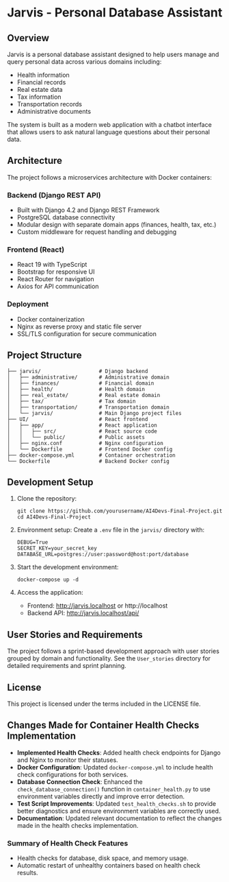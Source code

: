 # Jarvis - Personal Database Assistant

## Overview

Jarvis is a personal database assistant designed to help users manage and query personal data across various domains including:

- Health information
- Financial records
- Real estate data
- Tax information
- Transportation records
- Administrative documents

The system is built as a modern web application with a chatbot interface that allows users to ask natural language questions about their personal data.

## Architecture

The project follows a microservices architecture with Docker containers:

### Backend (Django REST API)
- Built with Django 4.2 and Django REST Framework
- PostgreSQL database connectivity
- Modular design with separate domain apps (finances, health, tax, etc.)
- Custom middleware for request handling and debugging

### Frontend (React)
- React 19 with TypeScript
- Bootstrap for responsive UI
- React Router for navigation
- Axios for API communication

### Deployment
- Docker containerization
- Nginx as reverse proxy and static file server
- SSL/TLS configuration for secure communication

## Project Structure

```
├── jarvis/                   # Django backend
│   ├── administrative/       # Administrative domain
│   ├── finances/             # Financial domain
│   ├── health/               # Health domain
│   ├── real_estate/          # Real estate domain
│   ├── tax/                  # Tax domain
│   ├── transportation/       # Transportation domain
│   └── jarvis/               # Main Django project files
├── UI/                       # React frontend
│   ├── app/                  # React application
│   │   ├── src/              # React source code
│   │   └── public/           # Public assets
│   ├── nginx.conf            # Nginx configuration
│   └── Dockerfile            # Frontend Docker config
├── docker-compose.yml        # Container orchestration
└── Dockerfile                # Backend Docker config
```

## Development Setup

1. Clone the repository:
   ```
   git clone https://github.com/yourusername/AI4Devs-Final-Project.git
   cd AI4Devs-Final-Project
   ```

2. Environment setup:
   Create a `.env` file in the `jarvis/` directory with:
   ```
   DEBUG=True
   SECRET_KEY=your_secret_key
   DATABASE_URL=postgres://user:password@host:port/database
   ```

3. Start the development environment:
   ```
   docker-compose up -d
   ```

4. Access the application:
   - Frontend: http://jarvis.localhost or http://localhost
   - Backend API: http://jarvis.localhost/api/

## User Stories and Requirements

The project follows a sprint-based development approach with user stories grouped by domain and functionality. See the `User_stories` directory for detailed requirements and sprint planning.

## License

This project is licensed under the terms included in the LICENSE file.

## Changes Made for Container Health Checks Implementation

- **Implemented Health Checks**: Added health check endpoints for Django and Nginx to monitor their statuses.
- **Docker Configuration**: Updated `docker-compose.yml` to include health check configurations for both services.
- **Database Connection Check**: Enhanced the `check_database_connection()` function in `container_health.py` to use environment variables directly and improve error detection.
- **Test Script Improvements**: Updated `test_health_checks.sh` to provide better diagnostics and ensure environment variables are correctly used.
- **Documentation**: Updated relevant documentation to reflect the changes made in the health checks implementation.

### Summary of Health Check Features
- Health checks for database, disk space, and memory usage.
- Automatic restart of unhealthy containers based on health check results.

